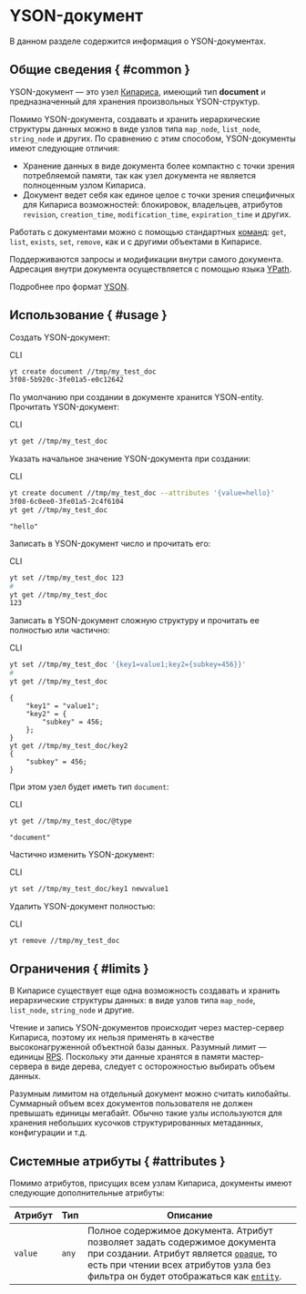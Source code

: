 # YSON-документ

В данном разделе содержится информация о YSON-документах.

## Общие сведения { #common }

YSON-документ — это узел [Кипариса](../../../user-guide/storage/cypress.md), имеющий тип  **document** и предназначенный для хранения произвольных YSON-структур.

Помимо YSON-документа, создавать и хранить иерархические структуры данных можно в виде узлов типа `map_node`, `list_node`, `string_node` и других.
По сравнению с этим способом, YSON-документы имеют следующие отличия:

- Хранение данных в виде документа более компактно с точки зрения потребляемой памяти, так как узел документа не является полноценным узлом Кипариса.
- Документ ведет себя как единое целое с точки зрения специфичных для Кипариса возможностей: блокировок, владельцев, атрибутов  `revision`, `creation_time`, `modification_time`, `expiration_time` и других.

Работать с документами можно с помощью стандартных [команд](../../../api/commands.md):  `get`, `list`, `exists`, `set`, `remove`, как и с другими объектами в Кипарисе.

Поддерживаются запросы и модификации внутри самого документа. Адресация внутри документа осуществляется с помощью языка [YPath](../../../user-guide/storage/ypath.md).

Подробнее про формат [YSON](../../../user-guide/storage/yson.md).

## Использование { #usage }

Создать YSON-документ:

CLI
```bash
yt create document //tmp/my_test_doc
3f08-5b920c-3fe01a5-e0c12642
```

По умолчанию при создании в документе хранится YSON-entity. Прочитать YSON-документ:

CLI
```bash
yt get //tmp/my_test_doc
```

Указать начальное значение YSON-документа при создании:

CLI
```bash
yt create document //tmp/my_test_doc --attributes '{value=hello}'
3f08-6c0ee0-3fe01a5-2c4f6104
yt get //tmp/my_test_doc
```
```
"hello"
```

Записать в YSON-документ число и прочитать его:

CLI
```bash
yt set //tmp/my_test_doc 123
#
yt get //tmp/my_test_doc
123
```

Записать в YSON-документ сложную структуру и прочитать ее полностью или частично:

CLI
```bash
yt set //tmp/my_test_doc '{key1=value1;key2={subkey=456}}'
#
yt get //tmp/my_test_doc
```
```
{
    "key1" = "value1";
    "key2" = {
        "subkey" = 456;
    };
}
yt get //tmp/my_test_doc/key2
{
    "subkey" = 456;
}
```

При этом узел будет иметь тип `document`:

CLI
```bash
yt get //tmp/my_test_doc/@type
```
```
"document"
```

Частично изменить YSON-документ:

CLI
```bash
yt set //tmp/my_test_doc/key1 newvalue1
```

Удалить YSON-документ полностью:

CLI
```bash
yt remove //tmp/my_test_doc
```

## Ограничения { #limits }

В Кипарисе существует еще одна возможность создавать и хранить иерархические структуры данных: в виде узлов типа `map_node`, `list_node`, `string_node` и другие.

Чтение и запись YSON-документов происходит через мастер-сервер Кипариса, поэтому их нельзя применять в качестве высоконагруженной объектной базы данных. Разумный лимит — единицы [RPS](https://en.wikipedia.org/wiki/Queries_per_second). Поскольку эти данные хранятся в памяти мастер-сервера в виде дерева, следует с осторожностью выбирать объем данных.

Разумным лимитом на отдельный документ можно считать килобайты. Суммарный объем всех документов пользователя не должен превышать единицы мегабайт. Обычно такие узлы используются для хранения небольших кусочков структурированных метаданных, конфигурации и т.д.

## Системные атрибуты { #attributes }

Помимо атрибутов, присущих всем узлам Кипариса, документы имеют следующие дополнительные атрибуты:

| **Атрибут** | **Тип** | **Описание**                                                 |
| ----------- | ------- | ------------------------------------------------------------ |
| `value`     | `any`   | Полное содержимое документа. Атрибут позволяет задать содержимое документа при создании. Атрибут является [`opaque`](../../../user-guide/storage/attributes.md#system_attr), то есть при чтении всех атрибутов узла без фильтра он будет отображаться как [`entity`](../../../user-guide/storage/yson.md#entity). |

